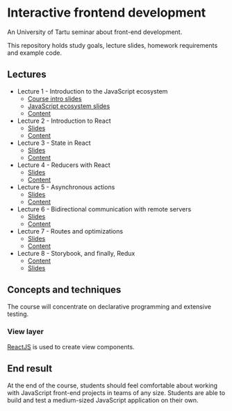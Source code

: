 # Interactive frontend development

An University of Tartu seminar about front-end development.

This repository holds study goals, lecture slides, homework requirements and
example code.

## Lectures

* Lecture 1 - Introduction to the JavaScript ecosystem
  * [Course intro slides](https://urmastalimaa.github.io/interactive-frontend-development/slides/intro.html)
  * [JavaScript ecosystem slides](https://urmastalimaa.github.io/interactive-frontend-development/slides/js_ecosystem.html)
  * [Content](./lecture_1/)
* Lecture 2 - Introduction to React
  * [Slides](https://urmastalimaa.github.io/interactive-frontend-development/slides/react_intro.html)
  * [Content](./lecture_2)
* Lecture 3 - State in React
  * [Slides](https://urmastalimaa.github.io/interactive-frontend-development/slides/react_2.html)
  * [Content](./lecture_3)
* Lecture 4 - Reducers with React
  * [Slides](https://urmastalimaa.github.io/interactive-frontend-development/slides/reducers.html)
  * [Content](./lecture_4)
* Lecture 5 - Asynchronous actions
  * [Slides](https://urmastalimaa.github.io/interactive-frontend-development/slides/asynchronous_actions.html)
  * [Content](./lecture_5)
* Lecture 6 - Bidirectional communication with remote servers
  * [Slides](https://urmastalimaa.github.io/interactive-frontend-development/slides/bidirectional.html)
  * [Content](./lecture_6)
* Lecture 7 - Routes and optimizations
  * [Slides](https://urmastalimaa.github.io/interactive-frontend-development/slides/routes_and_optimizations.html)
  * [Content](./lecture_7)
* Lecture 8 - Storybook, and finally, Redux
  * [Content](./lecture_8)
  * [Slides](https://urmastalimaa.github.io/interactive-frontend-development/slides/react_visual_testing.html)

## Concepts and techniques
The course will concentrate on declarative programming and extensive testing.

### View layer
[ReactJS](https://reactjs.org/) is used to create view components.

## End result
At the end of the course, students should feel comfortable about working with
JavaScript front-end projects in teams of any size. Students are able to build
and test a medium-sized JavaScript application on their own.
